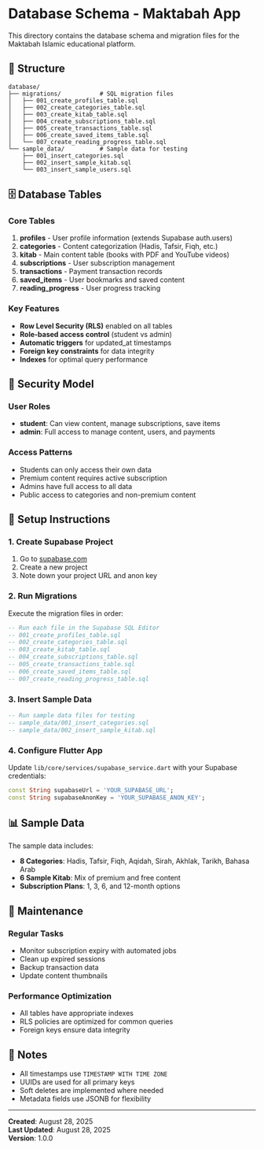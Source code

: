# Database Schema - Maktabah App

This directory contains the database schema and migration files for the Maktabah Islamic educational platform.

## 📁 Structure

```
database/
├── migrations/           # SQL migration files
│   ├── 001_create_profiles_table.sql
│   ├── 002_create_categories_table.sql
│   ├── 003_create_kitab_table.sql
│   ├── 004_create_subscriptions_table.sql
│   ├── 005_create_transactions_table.sql
│   ├── 006_create_saved_items_table.sql
│   └── 007_create_reading_progress_table.sql
└── sample_data/          # Sample data for testing
    ├── 001_insert_categories.sql
    ├── 002_insert_sample_kitab.sql
    └── 003_insert_sample_users.sql
```

## 🗄 Database Tables

### Core Tables

1. **profiles** - User profile information (extends Supabase auth.users)
2. **categories** - Content categorization (Hadis, Tafsir, Fiqh, etc.)
3. **kitab** - Main content table (books with PDF and YouTube videos)
4. **subscriptions** - User subscription management
5. **transactions** - Payment transaction records
6. **saved_items** - User bookmarks and saved content
7. **reading_progress** - User progress tracking

### Key Features

- **Row Level Security (RLS)** enabled on all tables
- **Role-based access control** (student vs admin)
- **Automatic triggers** for updated_at timestamps
- **Foreign key constraints** for data integrity
- **Indexes** for optimal query performance

## 🔐 Security Model

### User Roles
- **student**: Can view content, manage subscriptions, save items
- **admin**: Full access to manage content, users, and payments

### Access Patterns
- Students can only access their own data
- Premium content requires active subscription
- Admins have full access to all data
- Public access to categories and non-premium content

## 🚀 Setup Instructions

### 1. Create Supabase Project
1. Go to [supabase.com](https://supabase.com)
2. Create a new project
3. Note down your project URL and anon key

### 2. Run Migrations
Execute the migration files in order:

```sql
-- Run each file in the Supabase SQL Editor
-- 001_create_profiles_table.sql
-- 002_create_categories_table.sql
-- 003_create_kitab_table.sql
-- 004_create_subscriptions_table.sql
-- 005_create_transactions_table.sql
-- 006_create_saved_items_table.sql
-- 007_create_reading_progress_table.sql
```

### 3. Insert Sample Data
```sql
-- Run sample data files for testing
-- sample_data/001_insert_categories.sql
-- sample_data/002_insert_sample_kitab.sql
```

### 4. Configure Flutter App
Update `lib/core/services/supabase_service.dart` with your Supabase credentials:

```dart
const String supabaseUrl = 'YOUR_SUPABASE_URL';
const String supabaseAnonKey = 'YOUR_SUPABASE_ANON_KEY';
```

## 📊 Sample Data

The sample data includes:
- **8 Categories**: Hadis, Tafsir, Fiqh, Aqidah, Sirah, Akhlak, Tarikh, Bahasa Arab
- **6 Sample Kitab**: Mix of premium and free content
- **Subscription Plans**: 1, 3, 6, and 12-month options

## 🔧 Maintenance

### Regular Tasks
- Monitor subscription expiry with automated jobs
- Clean up expired sessions
- Backup transaction data
- Update content thumbnails

### Performance Optimization
- All tables have appropriate indexes
- RLS policies are optimized for common queries
- Foreign keys ensure data integrity

## 📝 Notes

- All timestamps use `TIMESTAMP WITH TIME ZONE`
- UUIDs are used for all primary keys
- Soft deletes are implemented where needed
- Metadata fields use JSONB for flexibility

---

**Created**: August 28, 2025  
**Last Updated**: August 28, 2025  
**Version**: 1.0.0
